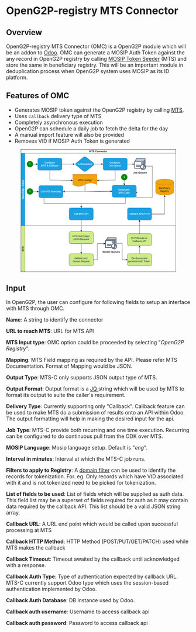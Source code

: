 # OpenG2P-registry MTS Connector

## Overview

OpenG2P-registry MTS Connector (OMC) is a OpenG2P module which will be an addon to [Odoo](https://www.odoo.com/). OMC can generate a MOSIP Auth Token against the any record in OpenG2P registry by calling [MOSIP Token Seeder](../../mosip-token-seeder.md) (MTS) and store the same in beneficiary registry. This will be an important module in deduplication process when OpenG2P system uses MOSIP as its ID platform.

## Features of OMC

* Generates MOSIP token against the OpenG2P registry by calling [MTS](../../mosip-token-seeder.md).
* Uses `callback` delivery type of MTS
* Completely asynchronous execution
* OpenG2P can schedule a daily job to fetch the delta for the day
* A manual import feature will also be provided
* Removes VID if MOSIP Auth Token is generated&#x20;

<figure><img src="../../.gitbook/assets/openg2p-registry-mts-connector.png" alt=""><figcaption></figcaption></figure>

## Input

In OpenG2P, the user can configure for following fields to setup an interface with MTS through OMC.

**Name**: A string to identify the connector

**URL to reach MTS**: URL for MTS API&#x20;

**MTS Input type**: OMC option could be proceeded by selecting "_OpenG2P Registry_". &#x20;

**Mapping**: MTS Field mapping as required by the API. Please refer MTS Documentation. Format of Mapping would be JSON.&#x20;

**Output Type**: MTS-C only supports JSON output type of MTS.&#x20;

**Output Format**: Output format is a [JQ ](https://stedolan.github.io/jq/)string which will be used by MTS to format its output to suite the caller's requirement.&#x20;

**Delivery Type**: Currently supporting only "Callback". Callback feature can be used to make MTS do a submission of results onto an API within Odoo. The output formatting will help in making the desired input for the api.

**Job Type**: MTS-C provide both recurring and one time execution. Recurring can be configured to do continuous pull from the ODK over MTS.  &#x20;

**MOSIP Language**: Mosip language setup. Default is "_eng_".

**Interval in minutes**: Interval at which the MTS-C job runs.

**Filters to apply to Registry**: A [domain filter](https://odootricks.tips/about/building-blocks/domain-in-odoo/) can be used to identify the records for tokenization. For. eg. Only records which have VID associated with it and is not tokenized need to be picked for tokenization. &#x20;

**List of fields to be used**: List of fields which will be supplied as auth data. This field list may be a superset of fields required for auth as it may contain data required by the callback API.  This list should be a valid JSON string array.

**Callback URL**: A URL end point which would be called upon successful processing at MTS

**Callback HTTP Method**: HTTP Method (POST/PUT/GET/PATCH) used while MTS makes the callback

**Callback Timeout**: Timeout awaited by the callback until acknowledged with a response. &#x20;

**Callback Auth Type**: Type of authentication expected by callback URL. MTS-C currently support Odoo type which uses the session-based authentication implemented by Odoo.&#x20;

**Callback Auth Database**: DB instance used by Odoo.&#x20;

**Callback auth username**: Username to access callback api

**Callback auth password**: Password to access callback api

